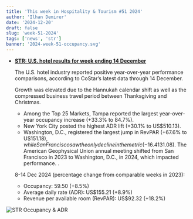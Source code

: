 ```yaml
---
title: 'This week in Hospitality & Tourism #51 2024'
author: 'Ilhan Demirer'
date: '2024-12-20'
draft: false
slug: 'week-51-2024'
tags: ['news', 'str']
banner: '2024-week-51-occupancy.svg'
---
```


- **[STR: U.S. hotel results for week ending 14 December](https://str.com/press-release/us-hotel-results-week-ending-14-december)**

  The U.S. hotel industry reported positive year-over-year performance comparisons, according to CoStar’s latest data through 14 December.

  Growth was elevated due to the Hannukah calendar shift as well as the compressed business travel period between Thanksgiving and Christmas.

  - Among the Top 25 Markets, Tampa reported the largest year-over-year occupancy increase (+33.3% to 84.7%).
  - New York City posted the highest ADR lift (+30.1% to US$510.13).
  - Washington, D.C., registered the largest jump in RevPAR (+67.6% to US$151.18), while San Francisco saw the only decline in the metric (-16.4% to US$131.08). The American Geophysical Union annual meeting shifted from San Francisco in 2023 to Washington, D.C., in 2024, which impacted performance. .

  8-14 Dec 2024 (percentage change from comparable weeks in 2023):

  - Occupancy: 59.50 (+8.5%)
  - Average daily rate (ADR): US$155.21 (+8.9%)
  - Revenue per available room (RevPAR): US$92.32 (+18.2%)

![STR Occupancy & ADR](/images/blogimages/2024-week-51-occupancy.svg)
